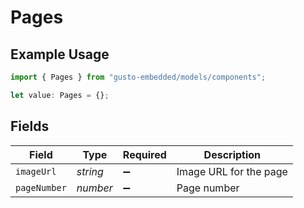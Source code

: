 # Pages

## Example Usage

```typescript
import { Pages } from "gusto-embedded/models/components";

let value: Pages = {};
```

## Fields

| Field                  | Type                   | Required               | Description            |
| ---------------------- | ---------------------- | ---------------------- | ---------------------- |
| `imageUrl`             | *string*               | :heavy_minus_sign:     | Image URL for the page |
| `pageNumber`           | *number*               | :heavy_minus_sign:     | Page number            |